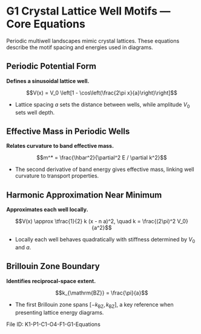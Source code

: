 # G1 Crystal Lattice Well Motifs — Core Equations

Periodic multiwell landscapes mimic crystal lattices. These equations describe the motif spacing and energies used in diagrams.

## Periodic Potential Form
**Defines a sinusoidal lattice well.**

$$V(x) = V_0 \left[1 - \cos\left(\frac{2\pi x}{a}\right)\right]$$

- Lattice spacing $a$ sets the distance between wells, while amplitude $V_0$ sets well depth.

## Effective Mass in Periodic Wells
**Relates curvature to band effective mass.**

$$m^* = \frac{\hbar^2}{\partial^2 E / \partial k^2}$$

- The second derivative of band energy gives effective mass, linking well curvature to transport properties.

## Harmonic Approximation Near Minimum
**Approximates each well locally.**

$$V(x) \approx \tfrac{1}{2} k (x - n a)^2, \quad k = \frac{(2\pi)^2 V_0}{a^2}$$

- Locally each well behaves quadratically with stiffness determined by $V_0$ and $a$.

## Brillouin Zone Boundary
**Identifies reciprocal-space extent.**

$$k_{\mathrm{BZ}} = \frac{\pi}{a}$$

- The first Brillouin zone spans $[-k_{\mathrm{BZ}}, k_{\mathrm{BZ}}]$, a key reference when presenting lattice energy diagrams.

File ID: K1-P1-C1-O4-F1-G1-Equations
